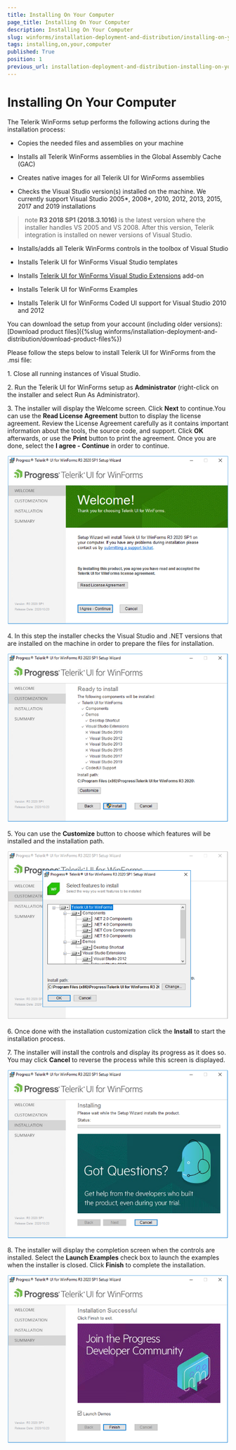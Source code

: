 ```yaml
---
title: Installing On Your Computer
page_title: Installing On Your Computer
description: Installing On Your Computer
slug: winforms/installation-deployment-and-distribution/installing-on-your-computer
tags: installing,on,your,computer
published: True
position: 1
previous_url: installation-deployment-and-distribution-installing-on-your-computer
---
```


# Installing On Your Computer

The Telerik WinForms setup performs the following actions during the installation process:

* Copies the needed files and assemblies on your machine

* Installs all Telerik WinForms assemblies in the Global Assembly Cache (GAC)

* Creates native images for all Telerik UI for WinForms assemblies            

* Checks the Visual Studio version(s) installed on the machine. We currently support Visual Studio 2005\*, 2008\*, 2010, 2012, 2013, 2015, 2017 and 2019 installations

>note **R3 2018 SP1 (2018.3.1016)** is the latest version where the installer handles VS 2005 and VS 2008. After this version, Telerik integration is installed on newer versions of Visual Studio.

* Installs/adds all Telerik WinForms controls in the toolbox of Visual Studio

* Installs Telerik UI for WinForms Visual Studio templates

* Installs [Telerik UI for WinForms Visual Studio Extensions](http://www.telerik.com/products/winforms/visual-studio-extensions.aspx) add-on
            

* Installs Telerik UI for WinForms Examples

* Installs Telerik UI for WinForms Coded UI support for Visual Studio 2010 and 2012

You can download the setup from your account (including older versions): [Download product files]({%slug winforms/installation-deployment-and-distribution/download-product-files%})

Please follow the steps below to install Telerik UI for WinForms from the .msi file:

1\. Close all running instances of Visual Studio.

2\. Run the Telerik UI for WinForms setup as __Administrator__ (right-click on the installer and select Run As Administrator).           

3\. The installer will display the Welcome screen. Click __Next__ to continue.You can use the __Read License Agreement__ button to display the license agreement. Review the License Agreement carefully as it contains important information about the tools, the source code, and support. Click __OK__ afterwards, or use the __Print__ button to print the agreement. Once you are done, select the __I agree - Continue__ in order to continue.          
        
![installation-deployment-and-distribution-installing-on-your-computer 001](images/installation-deployment-and-distribution-installing-on-your-computer001.png)

4\. In this step the installer checks the Visual Studio and .NET versions that are installed on the machine in order to prepare the files for installation.
            
![installation-deployment-and-distribution-installing-on-your-computer 002](images/installation-deployment-and-distribution-installing-on-your-computer002.png)

5\. You can use the __Customize__ button to choose which features will be installed and the installation path.                
            
![installation-deployment-and-distribution-installing-on-your-computer 003](images/installation-deployment-and-distribution-installing-on-your-computer003.png)

6\. Once done with the installation customization click the __Install__ to start the installation process.           

7\. The installer will install the controls and display its progress as it does so. You may click __Cancel__ to reverse the process while this screen is displayed.                    
            
![installation-deployment-and-distribution-installing-on-your-computer 004](images/installation-deployment-and-distribution-installing-on-your-computer004.png)

8\. The installer will display the completion screen when the controls are installed. Select the __Launch Examples__ check box to launch the examples when the installer is closed. Click __Finish__ to complete the installation. 

![installation-deployment-and-distribution-installing-on-your-computer 005](images/installation-deployment-and-distribution-installing-on-your-computer005.png)






